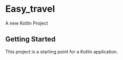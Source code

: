 # Easy_travel

A new Kotlin Project

## Getting Started

This project is a starting point for a Kotlin  application.



